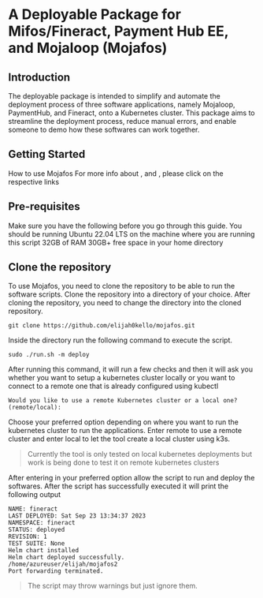 # A Deployable Package for Mifos/Fineract, Payment Hub EE, and Mojaloop (Mojafos)

## Introduction

The deployable package is intended to simplify and automate the deployment process of three software applications, namely Mojaloop, PaymentHub, and Fineract, onto a Kubernetes cluster. This package aims to streamline the deployment process, reduce manual errors, and enable someone to demo how these softwares can work together. 

## Getting Started
How to use Mojafos
For more info about  ,  and , please click on the respective links 

## Pre-requisites
Make sure you have the following before you go through this guide.
You should be running Ubuntu 22.04 LTS on the machine where you are running this script
32GB of RAM
30GB+ free space in your home directory

## Clone the repository
To use Mojafos, you need to clone the repository to be able to run the software scripts.
Clone the repository into a directory of your choice.
After cloning the repository,  you need to change the directory into the cloned repository.
``` 
git clone https://github.com/elijah0kello/mojafos.git
```

Inside the directory run the following command to execute the script.

```
sudo ./run.sh -m deploy
```

After running this command, it will run a few checks and then it will ask you whether you want to setup a kubernetes cluster locally or you want to connect to a remote one that is already configured using kubectl
```
Would you like to use a remote Kubernetes cluster or a local one? (remote/local): 
```
Choose your preferred option depending on where you want to run the kubernetes cluster to run the applications.
Enter remote to use a remote cluster and enter local to let the tool create a local cluster using k3s.
>Currently the tool is only tested on local kubernetes deployments but work is being done to test it on remote kubernetes clusters

After entering in your preferred option allow the script to run and deploy the softwares. After  the script has successfully executed it will print the following output

```
NAME: fineract
LAST DEPLOYED: Sat Sep 23 13:34:37 2023
NAMESPACE: fineract
STATUS: deployed
REVISION: 1
TEST SUITE: None
Helm chart installed 
Helm chart deployed successfully.
/home/azureuser/elijah/mojafos2
Port forwarding terminated.
```

>The script may throw warnings but just ignore them. 
